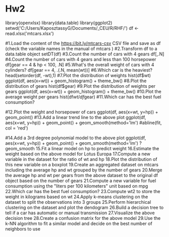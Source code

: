 # Hw2

library(openxlsx)
library(data.table)
library(ggplot2)
setwd('C:/Users/KaposztassyG/Documents/_CEU/R/RHF/')
df <- read.xlsx('mtcars.xlsx') 

#1.Load the content of the https://bit.ly/mtcars-csv CSV file and save as  df  (check the variable names in the manual of  mtcars )
#2.Transform  df  to a  data.table  object
setDT(df)
#3.Count the number of cars with  4  gears
df[,.N]
#4.Count the number of cars with  4  gears and less than 100 horsepower
df[gear == 4 & hp < 100, .N]
#5.What's the overall weight of cars with  4  cylinders?
df[gear == 4, .(.N, mean(wt))]
#6.Which car is the heaviest?
head(setorder(df, -wt),1)
#7.Plot the distribution of weights
hist(df$wt)
ggplot(df, aes(x=wt)) + geom_histogram() + theme_bw() 
#8.Plot the distribution of gears
hist(df$gear)
#9.Plot the distribution of weights per gears
ggplot(df, aes(x=wt)) + geom_histogram() + theme_bw() 
#10.Plot the average weight per gears
hist(df$wt/df$gear)
#11.Which car has the best fuel consumption?

#12.Plot the weight and horsepower of cars
ggplot(df, aes(x=wt, y=hp)) + geom_point()
#13.Add a linear trend line to the above plot
ggplot(df, aes(x=wt, y=hp)) + geom_point() + geom_smooth(method='lm')
#abline(fit, col = 'red')

#14.Add a 3rd degree polynomial model to the above plot
ggplot(df, aes(x=wt, y=hp)) + geom_point() + geom_smooth(method='lm')
?geom_smooth
15.Fit a linear model on  hp  to predict weight
16.Estimate the weight based on the above model for  Lotus Europa 
17.Compute a new variable in the dataset for the ratio of  wt  and  hp 
18.Plot the distribution of this new variable on a boxplot
19.Create an aggregated dataset on  mtcars  including the average  hp  and  wt  grouped by the number of gears
20.Merge the average  hp  and  wt  per gears from the above dataset to the original  df  object based on the number of gears
21.Compute a new variable for fuel consumption using the "liters per 100 kilometers" unit based on  mpg 
22.Which car has the best fuel consumption?
23.Compute  wt2  to store the weight in kilograms based on  wt 
24.Apply k-means clustering on the dataset to split the observations into 3 groups
25.Perform hierarchical clustering on the dataset and plot the dendogram
26.Build a decision tree to tell if a car has automatic or manual transmission
27.Visualize the above decision tree
28.Create a confusion matrix for the above model
29.Use the k-NN algorithm to fit a similar model and decide on the best number of neighbors to use
